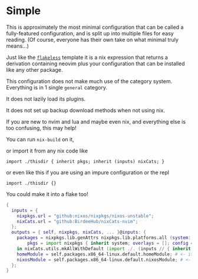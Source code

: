 # Simple

This is approximately the most minimal configuration that can be called a fully-featured configuration,
and is split up into multiple files for easy reading.
(Of course, everyone has their own take on what minimal truly means...)

Just like the [`flakeless`](../flakeless) template it is a nix expression that returns a derivation containing
neovim plus your configuration that can be installed like any other package.

This configuration does not make much use of the category system. Everything is in 1 single `general` category.

It does not lazily load its plugins.

It does not set up backup download methods when not using nix.

If you are new to nvim and lua and maybe even nix, and everything else is too confusing, this may help!

You can run `nix-build` on it,

or import it from any nix code like

`import ./thisdir { inherit pkgs; inherit (inputs) nixCats; }`

or even like this if you are using an impure configuration or the repl

`import ./thisdir {}`

You could make it into a flake too!

```nix
{
  inputs = {
    nixpkgs.url = "github:nixos/nixpkgs/nixos-unstable";
    nixCats.url = "github:BirdeeHub/nixCats-nvim";
  };
  outputs = { self, nixpkgs, nixCats, ... }@inputs: {
    packages = nixpkgs.lib.genAttrs nixpkgs.lib.platforms.all (system: let
        pkgs = import nixpkgs { inherit system; overlays = []; config = {}; };
    in nixCats.utils.mkAllWithDefault (import ./. (inputs // { inherit pkgs; })));
    homeModule = self.packages.x86_64-linux.default.homeModule; # <- it will get the system from the importing configuration
    nixosModule = self.packages.x86_64-linux.default.nixosModule; # <- module namespace defaults to defaultPackageName.{ enable, packageNames, etc... }
  };
}
```
